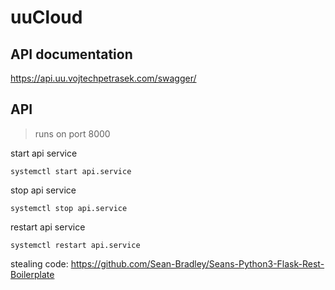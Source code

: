 # uuCloud

## API documentation
https://api.uu.vojtechpetrasek.com/swagger/

## API 

> runs on port 8000

start api service
```
systemctl start api.service
```
stop api service
```
systemctl stop api.service
```
restart api service
```
systemctl restart api.service
```

stealing code: https://github.com/Sean-Bradley/Seans-Python3-Flask-Rest-Boilerplate